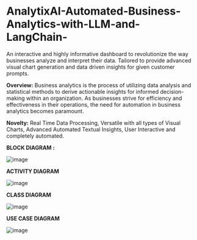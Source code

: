 # AnalytixAI-Automated-Business-Analytics-with-LLM-and-LangChain-

An interactive and highly informative dashboard to revolutionize the way businesses analyze and interpret their data. Tailored to provide advanced visual chart generation and data driven insights for given customer prompts.

**Overview:**
Business analytics is the process of utilizing data analysis and statistical methods to derive actionable insights for informed decision-making within an organization. As businesses strive for efficiency and effectiveness in their operations, the need for automation in business analytics becomes paramount. 

**Novelty:** Real Time Data Processing, Versatile with all types of Visual Charts, Advanced Automated Textual Insights, User Interactive and completely automated.

**BLOCK DIAGRAM :**

![image](https://github.com/Arpit-Sagar/AnalytixAI-Automated-Business-Analytics-With-LLM-and-LangChain-/assets/96679459/09fb47ac-290d-428b-803e-6bb69d8b5d40)

**ACTIVITY DIAGRAM**

![image](https://github.com/Arpit-Sagar/AnalytixAI-Automated-Business-Analytics-With-LLM-and-LangChain-/assets/96679459/a1661265-0dcd-4e3e-8944-ecc6250d301b)

**CLASS DIAGRAM**

![image](https://github.com/Arpit-Sagar/AnalytixAI-Automated-Business-Analytics-With-LLM-and-LangChain-/assets/96679459/69374730-b86a-4447-b235-517a50a7cf4a)

**USE CASE DIAGRAM**

![image](https://github.com/Arpit-Sagar/AnalytixAI-Automated-Business-Analytics-With-LLM-and-LangChain-/assets/96679459/df2bf30f-f026-4b10-aa77-46857a68b9cb)
